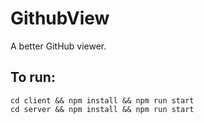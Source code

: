 # GithubView

A better GitHub viewer.

## To run:

```
cd client && npm install && npm run start
cd server && npm install && npm run start
```